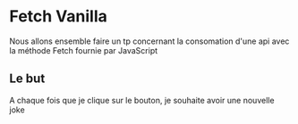 # Fetch Vanilla

Nous allons ensemble faire un tp concernant la consomation d'une api avec la méthode Fetch fournie par JavaScript

## Le but

A chaque fois que je clique sur le bouton, je souhaite avoir une nouvelle joke
